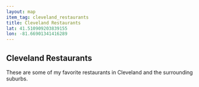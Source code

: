 ```yaml
---
layout: map
item_tag: cleveland_restaurants
title: Cleveland Restaurants
lat: 41.510909203839155
lon: -81.66901341416289
---
```


## Cleveland Restaurants

These are some of my favorite restaurants in Cleveland and the surrounding suburbs.